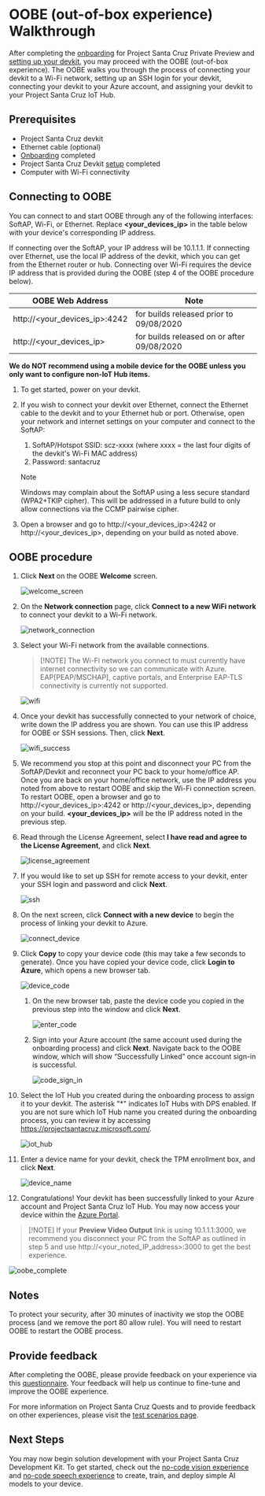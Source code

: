 # OOBE (out-of-box experience) Walkthrough

After completing the [onboarding](https://github.com/microsoft/Project-Santa-Cruz-Private-Preview/blob/main/user-guides/getting_started/azure-subscription-onboarding.md) for Project Santa Cruz Private Preview and [setting up your devkit](https://github.com/microsoft/Project-Santa-Cruz-Private-Preview/blob/main/user-guides/getting_started/devkit-unboxing-setup.md), you may proceed with the OOBE (out-of-box experience). The OOBE walks you through the process of connecting your devkit to a Wi-Fi network, setting up an SSH login for your devkit, connecting your devkit to your Azure account, and assigning your devkit to your Project Santa Cruz IoT Hub.  

## Prerequisites

- Project Santa Cruz devkit
- Ethernet cable (optional)
- [Onboarding](https://github.com/microsoft/Project-Santa-Cruz-Private-Preview/blob/main/user-guides/getting_started/azure-subscription-onboarding.md) completed
- Project Santa Cruz Devkit [setup](https://github.com/microsoft/Project-Santa-Cruz-Private-Preview/blob/main/user-guides/getting_started/devkit-unboxing-setup.md) completed
- Computer with Wi-Fi connectivity

## Connecting to OOBE

You can connect to and start OOBE through any of the following interfaces: SoftAP, Wi-Fi, or Ethernet. Replace **<your_devices_ip>** in the table below with your device's corresponding IP address.

If connecting over the SoftAP, your IP address will be 10.1.1.1. If connecting over Ethernet, use the local IP address of the devkit, which you can get from the Ethernet router or hub. Connecting over Wi-Fi requires the device IP address that is provided during the OOBE (step 4 of the OOBE procedure below).

OOBE Web Address |      Note
------------------ | ----------------
http://<your_devices_ip>:4242 | for builds released prior to 09/08/2020
http://<your_devices_ip> | for builds released on or after 09/08/2020

**We do NOT recommend using a mobile device for the OOBE unless you only want to configure non-IoT Hub items.**

1. To get started, power on your devkit.

1. If you wish to connect your devkit over Ethernet, connect the Ethernet cable to the devkit and to your Ethernet hub or port. Otherwise, open your network and internet settings on your computer and connect to the SoftAP:

    1. SoftAP/Hotspot SSID: scz-xxxx    (where xxxx = the last four digits of the devkit's Wi-Fi MAC address)
    2. Password: santacruz

    > [!NOTE]
    > Windows may complain about the SoftAP using a less secure standard (WPA2+TKIP cipher). This will be addressed in a future build to only allow connections via the CCMP pairwise cipher.

1. Open a browser and go to http://<your_devices_ip>:4242 or http://<your_devices_ip>, depending on your build as noted above.

## OOBE procedure

1. Click **Next** on the OOBE **Welcome** screen.  

    ![welcome_screen](https://github.com/microsoft/Project-Santa-Cruz-Private-Preview/blob/main/user-guides/getting_started/getting_started_images/oobe_welcome_screen.png)

1. On the **Network connection** page, click **Connect to a new WiFi network** to connect your devkit to a Wi-Fi network.

    ![network_connection](https://github.com/microsoft/Project-Santa-Cruz-Private-Preview/blob/main/user-guides/getting_started/getting_started_images/oobe_network_connection.png)

1. Select your Wi-Fi network from the available connections.

    >[!NOTE] The Wi-Fi network you connect to must currently have internet connectivity so we can communicate with Azure. EAP[PEAP/MSCHAP], captive portals, and Enterprise EAP-TLS connectivity is currently not supported.

    ![wifi](https://github.com/microsoft/Project-Santa-Cruz-Private-Preview/blob/main/user-guides/getting_started/getting_started_images/oobe_wifi.png)

1. Once your devkit has successfully connected to your network of choice, write down the IP address you are shown. You can use this IP address for OOBE or SSH sessions. Then, click **Next**.

    ![wifi_success](https://github.com/microsoft/Project-Santa-Cruz-Private-Preview/blob/main/user-guides/getting_started/getting_started_images/oobe_wifi_success.png)

1. We recommend you stop at this point and disconnect your PC from the SoftAP/Devkit and reconnect your PC back to your home/office AP. Once you are back on your home/office network, use the IP address you noted from above to restart OOBE and skip the Wi-Fi connection screen. To restart OOBE, open a browser and go to http://<your_devices_ip>:4242 or http://<your_devices_ip>, depending on your build. **<your_devices_ip>** will be the IP address noted in the previous step.

1. Read through the License Agreement, select **I have read and agree to the License Agreement**, and click **Next**.

    ![license_agreement](https://github.com/microsoft/Project-Santa-Cruz-Private-Preview/blob/main/user-guides/getting_started/getting_started_images/oobe_license_agreement.png)

1. If you would like to set up SSH for remote access to your devkit, enter your SSH login and password and click **Next**.  

    ![ssh](https://github.com/microsoft/Project-Santa-Cruz-Private-Preview/blob/main/user-guides/getting_started/getting_started_images/oobe_ssh.png)

1. On the next screen, click **Connect with a new device** to begin the process of linking your devkit to Azure.

    ![connect_device](https://github.com/microsoft/Project-Santa-Cruz-Private-Preview/blob/main/user-guides/getting_started/getting_started_images/oobe_connect_device.png)

1. Click **Copy** to copy your device code (this may take a few seconds to generate). Once you have copied your device code, click **Login to Azure**, which opens a new browser tab.

    ![device_code](https://github.com/microsoft/Project-Santa-Cruz-Private-Preview/blob/main/user-guides/getting_started/getting_started_images/oobe_device_code.png)

    1. On the new browser tab, paste the device code you copied in the previous step into the window and click **Next**.

        ![enter_code](https://github.com/microsoft/Project-Santa-Cruz-Private-Preview/blob/main/user-guides/getting_started/getting_started_images/oobe_enter_code.png)

    1. Sign into your Azure account (the same account used during the onboarding process) and click **Next**. Navigate back to the OOBE window, which will show “Successfully Linked” once account sign-in is successful.

        ![code_sign_in](https://github.com/microsoft/Project-Santa-Cruz-Private-Preview/blob/main/user-guides/getting_started/getting_started_images/oobe_code_sign_in.png)

1. Select the IoT Hub you created during the onboarding process to assign it to your devkit. The asterisk "*" indicates IoT Hubs with DPS enabled. If you are not sure which IoT Hub name you created during the onboarding process, you can review it by accessing https://projectsantacruz.microsoft.com/.

    ![iot_hub](https://github.com/microsoft/Project-Santa-Cruz-Private-Preview/blob/main/user-guides/getting_started/getting_started_images/oobe_iot_hub.png)

1. Enter a device name for your devkit, check the TPM enrollment box, and click **Next**.  

    ![device_name](https://github.com/microsoft/Project-Santa-Cruz-Private-Preview/blob/main/user-guides/getting_started/getting_started_images/oobe_device_name.png)

1. Congratulations! Your devkit has been successfully linked to your Azure account and Project Santa Cruz IoT Hub. You may now access your device within the [Azure Portal](https://ms.portal.azure.com/?feature.canmodifystamps=true&Microsoft_Azure_Iothub=aduprod#home).

  >[!NOTE] If your **Preview Video Output** link is using 10.1.1.1:3000, we recommend you disconnect your PC from the SoftAP as outlined in step 5 and use http://<your_noted_IP_address>:3000 to get the best experience.
  
   ![oobe_complete](https://github.com/microsoft/Project-Santa-Cruz-Private-Preview/blob/main/user-guides/getting_started/getting_started_images/oobe_complete.png)

## Notes

To protect your security, after 30 minutes of inactivity we stop the OOBE process (and we remove the port 80 allow rule).  You will need to restart OOBE to restart the OOBE process. 

## Provide feedback

After completing the OOBE, please provide feedback on your experience via this [questionnaire](https://forms.office.com/Pages/ResponsePage.aspx?id=v4j5cvGGr0GRqy180BHbRzoJxrXKT0dEvfQyxsA0h8lUOEpDRkxZSUFWMFc2SEZYMDBBSlVQMUZMMy4u). Your feedback will help us continue to fine-tune and improve the OOBE experience.

For more information on Project Santa Cruz Quests and to provide feedback on other experiences, please visit the [test scenarios page](https://github.com/microsoft/Project-Santa-Cruz-Private-Preview/blob/main/user-guides/general/test-scenarios.md).

## Next Steps

You may now begin solution development with your Project Santa Cruz Development Kit. To get started, check out the [no-code vision experience](https://github.com/microsoft/Project-Santa-Cruz-Private-Preview/blob/main/user-guides/prototyping/create-nocode-vision.md) and [no-code speech experience](https://github.com/microsoft/Project-Santa-Cruz-Private-Preview/blob/main/user-guides/prototyping/nocode-speech.md) to create, train, and deploy simple AI models to your device.
